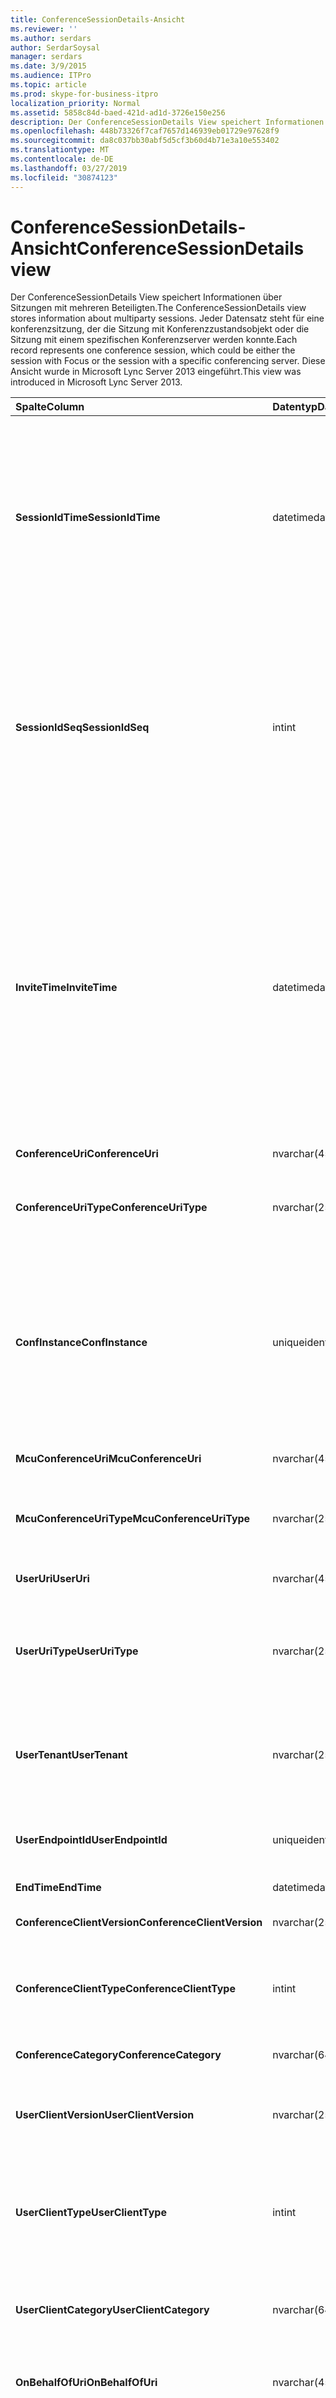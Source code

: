 ```yaml
---
title: ConferenceSessionDetails-Ansicht
ms.reviewer: ''
ms.author: serdars
author: SerdarSoysal
manager: serdars
ms.date: 3/9/2015
ms.audience: ITPro
ms.topic: article
ms.prod: skype-for-business-itpro
localization_priority: Normal
ms.assetid: 5858c84d-baed-421d-ad1d-3726e150e256
description: Der ConferenceSessionDetails View speichert Informationen über Sitzungen mit mehreren Beteiligten. Jeder Datensatz steht für eine konferenzsitzung, der die Sitzung mit Konferenzzustandsobjekt oder die Sitzung mit einem spezifischen Konferenzserver werden konnte. Diese Ansicht wurde in Microsoft Lync Server 2013 eingeführt.
ms.openlocfilehash: 448b73326f7caf7657d146939eb01729e97628f9
ms.sourcegitcommit: da8c037bb30abf5d5cf3b60d4b71e3a10e553402
ms.translationtype: MT
ms.contentlocale: de-DE
ms.lasthandoff: 03/27/2019
ms.locfileid: "30874123"
---
```

# <a name="conferencesessiondetails-view"></a><span data-ttu-id="cb53b-105">ConferenceSessionDetails-Ansicht</span><span class="sxs-lookup"><span data-stu-id="cb53b-105">ConferenceSessionDetails view</span></span>
 
<span data-ttu-id="cb53b-106">Der ConferenceSessionDetails View speichert Informationen über Sitzungen mit mehreren Beteiligten.</span><span class="sxs-lookup"><span data-stu-id="cb53b-106">The ConferenceSessionDetails view stores information about multiparty sessions.</span></span> <span data-ttu-id="cb53b-107">Jeder Datensatz steht für eine konferenzsitzung, der die Sitzung mit Konferenzzustandsobjekt oder die Sitzung mit einem spezifischen Konferenzserver werden konnte.</span><span class="sxs-lookup"><span data-stu-id="cb53b-107">Each record represents one conference session, which could be either the session with Focus or the session with a specific conferencing server.</span></span> <span data-ttu-id="cb53b-108">Diese Ansicht wurde in Microsoft Lync Server 2013 eingeführt.</span><span class="sxs-lookup"><span data-stu-id="cb53b-108">This view was introduced in Microsoft Lync Server 2013.</span></span>
  
|<span data-ttu-id="cb53b-109">**Spalte**</span><span class="sxs-lookup"><span data-stu-id="cb53b-109">**Column**</span></span>|<span data-ttu-id="cb53b-110">**Datentyp**</span><span class="sxs-lookup"><span data-stu-id="cb53b-110">**Data Type**</span></span>|<span data-ttu-id="cb53b-111">**Details**</span><span class="sxs-lookup"><span data-stu-id="cb53b-111">**Details**</span></span>|
|:-----|:-----|:-----|
|<span data-ttu-id="cb53b-112">**SessionIdTime**</span><span class="sxs-lookup"><span data-stu-id="cb53b-112">**SessionIdTime**</span></span> <br/> |<span data-ttu-id="cb53b-113">datetime</span><span class="sxs-lookup"><span data-stu-id="cb53b-113">datetime</span></span>  <br/> |<span data-ttu-id="cb53b-114">Zeitpunkt der sitzungsanforderung.</span><span class="sxs-lookup"><span data-stu-id="cb53b-114">Time of session request.</span></span> <span data-ttu-id="cb53b-115">Zusammen mit SessionIdSeq verwendet zur eindeutigen Identifizierung eine Sitzung.</span><span class="sxs-lookup"><span data-stu-id="cb53b-115">Used in conjunction with SessionIdSeq to uniquely identify a session.</span></span> <span data-ttu-id="cb53b-116">Finden Sie unter der [Dialogs-Tabelle in Skype für Business Server 2015](dialogs.md) Weitere Informationen.</span><span class="sxs-lookup"><span data-stu-id="cb53b-116">See the [Dialogs table in Skype for Business Server 2015](dialogs.md) for more information.</span></span> <br/> |
|<span data-ttu-id="cb53b-117">**SessionIdSeq**</span><span class="sxs-lookup"><span data-stu-id="cb53b-117">**SessionIdSeq**</span></span> <br/> |<span data-ttu-id="cb53b-118">int</span><span class="sxs-lookup"><span data-stu-id="cb53b-118">int</span></span>  <br/> |<span data-ttu-id="cb53b-119">ID-Nummer, um die Sitzung zu identifizieren.</span><span class="sxs-lookup"><span data-stu-id="cb53b-119">ID number to identify the session.</span></span> <span data-ttu-id="cb53b-120">In Verbindung mit SessionIdTime verwendet, um eine Sitzung eindeutig zu identifizieren.</span><span class="sxs-lookup"><span data-stu-id="cb53b-120">Used in conjunction with SessionIdTime to uniquely identify a session.</span></span> <span data-ttu-id="cb53b-121">Finden Sie unter der [Dialogs-Tabelle in Skype für Business Server 2015](dialogs.md) Weitere Informationen.</span><span class="sxs-lookup"><span data-stu-id="cb53b-121">See the [Dialogs table in Skype for Business Server 2015](dialogs.md) for more information.</span></span> <br/> |
|<span data-ttu-id="cb53b-122">**InviteTime**</span><span class="sxs-lookup"><span data-stu-id="cb53b-122">**InviteTime**</span></span> <br/> |<span data-ttu-id="cb53b-123">datetime</span><span class="sxs-lookup"><span data-stu-id="cb53b-123">datetime</span></span>  <br/> |<span data-ttu-id="cb53b-124">Zeitpunkt der ersten INVITE-Anforderung.</span><span class="sxs-lookup"><span data-stu-id="cb53b-124">Time of the first INVITE request.</span></span> <span data-ttu-id="cb53b-125">In diesem Feld wird in der Regel durch aus der ersten INVITE-Nachricht in der Sitzung generierte Daten aufgefüllt.</span><span class="sxs-lookup"><span data-stu-id="cb53b-125">This field is typically populated by data generated from the initial INVITE message in the session.</span></span> <span data-ttu-id="cb53b-126">Wenn keine INVITE-Nachricht vorhanden ist, wird das Feld mit Datum und Uhrzeit der ersten relevanten SIP-Nachricht (BYE, Abbrechen, Nachricht oder INFO) aufgefüllt.</span><span class="sxs-lookup"><span data-stu-id="cb53b-126">If there is no INVITE message then the field is populated with the date and time of the first relevant SIP message (BYE, CANCEL, MESSAGE, or INFO).</span></span>  <br/> |
|<span data-ttu-id="cb53b-127">**ConferenceUri**</span><span class="sxs-lookup"><span data-stu-id="cb53b-127">**ConferenceUri**</span></span> <br/> |<span data-ttu-id="cb53b-128">nvarchar(450)</span><span class="sxs-lookup"><span data-stu-id="cb53b-128">nvarchar(450)</span></span>  <br/> |<span data-ttu-id="cb53b-129">Der URI der Konferenz.</span><span class="sxs-lookup"><span data-stu-id="cb53b-129">URI of the conference.</span></span>  <br/> |
|<span data-ttu-id="cb53b-130">**ConferenceUriType**</span><span class="sxs-lookup"><span data-stu-id="cb53b-130">**ConferenceUriType**</span></span> <br/> |<span data-ttu-id="cb53b-131">nvarchar(256)</span><span class="sxs-lookup"><span data-stu-id="cb53b-131">nvarchar(256)</span></span>  <br/> |<span data-ttu-id="cb53b-132">Typ des Konferenz-URI.</span><span class="sxs-lookup"><span data-stu-id="cb53b-132">Type of conference URI.</span></span> <span data-ttu-id="cb53b-133">Finden Sie weitere Informationen der [UriTypes-Tabelle](uritypes.md) .</span><span class="sxs-lookup"><span data-stu-id="cb53b-133">See the [UriTypes table](uritypes.md) for more information.</span></span> <br/> |
|<span data-ttu-id="cb53b-134">**ConfInstance**</span><span class="sxs-lookup"><span data-stu-id="cb53b-134">**ConfInstance**</span></span> <br/> |<span data-ttu-id="cb53b-135">uniqueidentifier</span><span class="sxs-lookup"><span data-stu-id="cb53b-135">uniqueidentifier</span></span>  <br/> |<span data-ttu-id="cb53b-136">Bezeichner, der zwischen Instanzen von sich wiederholenden Konferenzen unterscheidet.</span><span class="sxs-lookup"><span data-stu-id="cb53b-136">Identifier that differentiates between instances of recurring conferences.</span></span> <span data-ttu-id="cb53b-137">Jede Instanz der wiederkehrende Konferenz hat die gleichen ConferenceURI jedoch ein anderer Wert ConfInstance.</span><span class="sxs-lookup"><span data-stu-id="cb53b-137">Each recurring conference instance has the same ConferenceURI but a different ConfInstance value.</span></span>  <br/> |
|<span data-ttu-id="cb53b-138">**McuConferenceUri**</span><span class="sxs-lookup"><span data-stu-id="cb53b-138">**McuConferenceUri**</span></span> <br/> |<span data-ttu-id="cb53b-139">nvarchar(450)</span><span class="sxs-lookup"><span data-stu-id="cb53b-139">nvarchar(450)</span></span>  <br/> |<span data-ttu-id="cb53b-140">Der URI des Konferenzservers.</span><span class="sxs-lookup"><span data-stu-id="cb53b-140">URI of the conferencing server.</span></span>  <br/> |
|<span data-ttu-id="cb53b-141">**McuConferenceUriType**</span><span class="sxs-lookup"><span data-stu-id="cb53b-141">**McuConferenceUriType**</span></span> <br/> |<span data-ttu-id="cb53b-142">nvarchar(256)</span><span class="sxs-lookup"><span data-stu-id="cb53b-142">nvarchar(256)</span></span>  <br/> |<span data-ttu-id="cb53b-143">Typ der Konferenzserver-URI.</span><span class="sxs-lookup"><span data-stu-id="cb53b-143">Type of conferencing server URI.</span></span> <span data-ttu-id="cb53b-144">Finden Sie weitere Informationen der [UriTypes-Tabelle](uritypes.md) .</span><span class="sxs-lookup"><span data-stu-id="cb53b-144">See the [UriTypes table](uritypes.md) for more information.</span></span> <br/> |
|<span data-ttu-id="cb53b-145">**UserUri**</span><span class="sxs-lookup"><span data-stu-id="cb53b-145">**UserUri**</span></span> <br/> |<span data-ttu-id="cb53b-146">nvarchar(450)</span><span class="sxs-lookup"><span data-stu-id="cb53b-146">nvarchar(450)</span></span>  <br/> |<span data-ttu-id="cb53b-147">Der URI des Benutzers in der Sitzung.</span><span class="sxs-lookup"><span data-stu-id="cb53b-147">URI of the user involved in the session.</span></span>  <br/> |
|<span data-ttu-id="cb53b-148">**UserUriType**</span><span class="sxs-lookup"><span data-stu-id="cb53b-148">**UserUriType**</span></span> <br/> |<span data-ttu-id="cb53b-149">nvarchar(256)</span><span class="sxs-lookup"><span data-stu-id="cb53b-149">nvarchar(256)</span></span>  <br/> |<span data-ttu-id="cb53b-150">Typ der URI des Benutzers wurde, dessen der Sitzung.</span><span class="sxs-lookup"><span data-stu-id="cb53b-150">Type of URI of the user whose was part of the session.</span></span> <span data-ttu-id="cb53b-151">Finden Sie weitere Informationen der [UriTypes-Tabelle](uritypes.md) .</span><span class="sxs-lookup"><span data-stu-id="cb53b-151">See the [UriTypes table](uritypes.md) for more information.</span></span> <br/> |
|<span data-ttu-id="cb53b-152">**UserTenant**</span><span class="sxs-lookup"><span data-stu-id="cb53b-152">**UserTenant**</span></span> <br/> |<span data-ttu-id="cb53b-153">nvarchar(256)</span><span class="sxs-lookup"><span data-stu-id="cb53b-153">nvarchar(256)</span></span>  <br/> |<span data-ttu-id="cb53b-154">Mandant des Benutzers wurde, dessen der Sitzung.</span><span class="sxs-lookup"><span data-stu-id="cb53b-154">Tenant of the user whose was part of the session.</span></span> <span data-ttu-id="cb53b-155">Finden Sie weitere Informationen der [Tenants-Tabelle](tenants.md) .</span><span class="sxs-lookup"><span data-stu-id="cb53b-155">See the [Tenants table](tenants.md) for more information.</span></span> <br/> |
|<span data-ttu-id="cb53b-156">**UserEndpointId**</span><span class="sxs-lookup"><span data-stu-id="cb53b-156">**UserEndpointId**</span></span> <br/> |<span data-ttu-id="cb53b-157">uniqueidentifier</span><span class="sxs-lookup"><span data-stu-id="cb53b-157">uniqueidentifier</span></span>  <br/> |<span data-ttu-id="cb53b-158">Eindeutiger Bezeichner des Benutzers wurde, dessen der Sitzung.</span><span class="sxs-lookup"><span data-stu-id="cb53b-158">Unique identifier of the user whose was part of the session.</span></span>  <br/> |
|<span data-ttu-id="cb53b-159">**EndTime**</span><span class="sxs-lookup"><span data-stu-id="cb53b-159">**EndTime**</span></span> <br/> |<span data-ttu-id="cb53b-160">datetime</span><span class="sxs-lookup"><span data-stu-id="cb53b-160">datetime</span></span>  <br/> |<span data-ttu-id="cb53b-161">Die Endzeit der Sitzung.</span><span class="sxs-lookup"><span data-stu-id="cb53b-161">End time of the session.</span></span>  <br/> |
|<span data-ttu-id="cb53b-162">**ConferenceClientVersion**</span><span class="sxs-lookup"><span data-stu-id="cb53b-162">**ConferenceClientVersion**</span></span> <br/> |<span data-ttu-id="cb53b-163">nvarchar(256)</span><span class="sxs-lookup"><span data-stu-id="cb53b-163">nvarchar(256)</span></span>  <br/> |<span data-ttu-id="cb53b-164">Version des Konferenzservers.</span><span class="sxs-lookup"><span data-stu-id="cb53b-164">Version of conference server.</span></span>  <br/> |
|<span data-ttu-id="cb53b-165">**ConferenceClientType**</span><span class="sxs-lookup"><span data-stu-id="cb53b-165">**ConferenceClientType**</span></span> <br/> |<span data-ttu-id="cb53b-166">int</span><span class="sxs-lookup"><span data-stu-id="cb53b-166">int</span></span>  <br/> |<span data-ttu-id="cb53b-167">Der Typ des Konferenzservers.</span><span class="sxs-lookup"><span data-stu-id="cb53b-167">Type of conference server.</span></span> <span data-ttu-id="cb53b-168">[UserAgentDef-Tabelle](useragentdef.md) Weitere Informationen finden Sie.</span><span class="sxs-lookup"><span data-stu-id="cb53b-168">See the [UserAgentDef table](useragentdef.md) for more information.</span></span> <br/> |
|<span data-ttu-id="cb53b-169">**ConferenceCategory**</span><span class="sxs-lookup"><span data-stu-id="cb53b-169">**ConferenceCategory**</span></span> <br/> |<span data-ttu-id="cb53b-170">nvarchar(64)</span><span class="sxs-lookup"><span data-stu-id="cb53b-170">nvarchar(64)</span></span>  <br/> |<span data-ttu-id="cb53b-171">Die Kategorie des Konferenzservers.</span><span class="sxs-lookup"><span data-stu-id="cb53b-171">Conference server category.</span></span>  <br/> |
|<span data-ttu-id="cb53b-172">**UserClientVersion**</span><span class="sxs-lookup"><span data-stu-id="cb53b-172">**UserClientVersion**</span></span> <br/> |<span data-ttu-id="cb53b-173">nvarchar(256)</span><span class="sxs-lookup"><span data-stu-id="cb53b-173">nvarchar(256)</span></span>  <br/> |<span data-ttu-id="cb53b-174">Version des Clients, die vom Benutzer verwendet, die aus der Sitzung verwendet wurde.</span><span class="sxs-lookup"><span data-stu-id="cb53b-174">Version of client used by the user who participated in the session.</span></span>  <br/> |
|<span data-ttu-id="cb53b-175">**UserClientType**</span><span class="sxs-lookup"><span data-stu-id="cb53b-175">**UserClientType**</span></span> <br/> |<span data-ttu-id="cb53b-176">int</span><span class="sxs-lookup"><span data-stu-id="cb53b-176">int</span></span>  <br/> |<span data-ttu-id="cb53b-177">Client des Benutzers, die aus der Sitzung verwendet wurde.</span><span class="sxs-lookup"><span data-stu-id="cb53b-177">Client used by the user who participated in the session.</span></span> <span data-ttu-id="cb53b-178">Finden Sie weitere Details der [UserAgentDef-Tabelle](useragentdef.md) .</span><span class="sxs-lookup"><span data-stu-id="cb53b-178">See the [UserAgentDef table](useragentdef.md) for more details.</span></span> <br/> |
|<span data-ttu-id="cb53b-179">**UserClientCategory**</span><span class="sxs-lookup"><span data-stu-id="cb53b-179">**UserClientCategory**</span></span> <br/> |<span data-ttu-id="cb53b-180">nvarchar(64)</span><span class="sxs-lookup"><span data-stu-id="cb53b-180">nvarchar(64)</span></span>  <br/> |<span data-ttu-id="cb53b-181">Name der Kategorie des Clients des Benutzers, der der Sitzung wurde.</span><span class="sxs-lookup"><span data-stu-id="cb53b-181">Name of the category of the client used by the user who was part of the session.</span></span>  <br/> |
|<span data-ttu-id="cb53b-182">**OnBehalfOfUri**</span><span class="sxs-lookup"><span data-stu-id="cb53b-182">**OnBehalfOfUri**</span></span> <br/> |<span data-ttu-id="cb53b-183">nvarchar(450)</span><span class="sxs-lookup"><span data-stu-id="cb53b-183">nvarchar(450)</span></span>  <br/> |<span data-ttu-id="cb53b-184">Der URI des Benutzers, in dessen Namen die Sitzung gestartet wurde.</span><span class="sxs-lookup"><span data-stu-id="cb53b-184">URI of the user on whose behalf the session was started.</span></span>  <br/> |
|<span data-ttu-id="cb53b-185">**OnBehalfOfUriType**</span><span class="sxs-lookup"><span data-stu-id="cb53b-185">**OnBehalfOfUriType**</span></span> <br/> |<span data-ttu-id="cb53b-186">nvarchar(256)</span><span class="sxs-lookup"><span data-stu-id="cb53b-186">nvarchar(256)</span></span>  <br/> |<span data-ttu-id="cb53b-187">Typ der URI des Benutzers, in dessen Namen die Sitzung gestartet wurde.</span><span class="sxs-lookup"><span data-stu-id="cb53b-187">Type of URI of the user on whose behalf the session was started.</span></span> <span data-ttu-id="cb53b-188">Finden Sie weitere Informationen der [UriTypes-Tabelle](uritypes.md) .</span><span class="sxs-lookup"><span data-stu-id="cb53b-188">See the [UriTypes table](uritypes.md) for more information.</span></span> <br/> |
|<span data-ttu-id="cb53b-189">**OnBehalfOfTenant**</span><span class="sxs-lookup"><span data-stu-id="cb53b-189">**OnBehalfOfTenant**</span></span> <br/> |<span data-ttu-id="cb53b-190">nvarchar(256)</span><span class="sxs-lookup"><span data-stu-id="cb53b-190">nvarchar(256)</span></span>  <br/> |<span data-ttu-id="cb53b-191">Mandant des Benutzers, dessen im Namen die Sitzung gestartet wurde.</span><span class="sxs-lookup"><span data-stu-id="cb53b-191">Tenant of the user whose on behalf the session was started.</span></span> <span data-ttu-id="cb53b-192">Finden Sie weitere Informationen der [Tenants-Tabelle](tenants.md) .</span><span class="sxs-lookup"><span data-stu-id="cb53b-192">See the [Tenants table](tenants.md) for more information.</span></span> <br/> |
|<span data-ttu-id="cb53b-193">**ReferredByUri**</span><span class="sxs-lookup"><span data-stu-id="cb53b-193">**ReferredByUri**</span></span> <br/> |<span data-ttu-id="cb53b-194">nvarchar(450)</span><span class="sxs-lookup"><span data-stu-id="cb53b-194">nvarchar(450)</span></span>  <br/> |<span data-ttu-id="cb53b-195">Der URI des Benutzers, der die Sitzung verwiesen hat.</span><span class="sxs-lookup"><span data-stu-id="cb53b-195">URI of the user who referred the session.</span></span>  <br/> |
|<span data-ttu-id="cb53b-196">**ReferredByUriType**</span><span class="sxs-lookup"><span data-stu-id="cb53b-196">**ReferredByUriType**</span></span> <br/> |<span data-ttu-id="cb53b-197">nvarchar(256)</span><span class="sxs-lookup"><span data-stu-id="cb53b-197">nvarchar(256)</span></span>  <br/> |<span data-ttu-id="cb53b-198">Typ der URI des Benutzers, der die Sitzung verwiesen hat.</span><span class="sxs-lookup"><span data-stu-id="cb53b-198">Type of URI of the user who referred the session.</span></span> <span data-ttu-id="cb53b-199">Finden Sie weitere Informationen der [UriTypes-Tabelle](uritypes.md) .</span><span class="sxs-lookup"><span data-stu-id="cb53b-199">See the [UriTypes table](uritypes.md) for more information.</span></span> <br/> |
|<span data-ttu-id="cb53b-200">**ReferredByUriTenant**</span><span class="sxs-lookup"><span data-stu-id="cb53b-200">**ReferredByUriTenant**</span></span> <br/> |<span data-ttu-id="cb53b-201">nvarchar(256)</span><span class="sxs-lookup"><span data-stu-id="cb53b-201">nvarchar(256)</span></span>  <br/> |<span data-ttu-id="cb53b-202">Mandant des Benutzers, der die Sitzung verwiesen hat.</span><span class="sxs-lookup"><span data-stu-id="cb53b-202">Tenant of the user who referred the session.</span></span> <span data-ttu-id="cb53b-203">Finden Sie weitere Informationen der [Tenants-Tabelle](tenants.md) .</span><span class="sxs-lookup"><span data-stu-id="cb53b-203">See the [Tenants table](tenants.md) for more information.</span></span> <br/> |
|<span data-ttu-id="cb53b-204">**Dialog-ID**</span><span class="sxs-lookup"><span data-stu-id="cb53b-204">**DialogId**</span></span> <br/> |<span data-ttu-id="cb53b-205">varstring(775)</span><span class="sxs-lookup"><span data-stu-id="cb53b-205">varstring(775)</span></span>  <br/> |<span data-ttu-id="cb53b-206">SIP-Dialog-ID.</span><span class="sxs-lookup"><span data-stu-id="cb53b-206">SIP dialog ID.</span></span> <span data-ttu-id="cb53b-207">Das Format ist</span><span class="sxs-lookup"><span data-stu-id="cb53b-207">The format is</span></span>  <br/> <span data-ttu-id="cb53b-208">: Dialogfeld; aus Tag; -Tag</span><span class="sxs-lookup"><span data-stu-id="cb53b-208">:dialog;from-tag;to-tag</span></span>  <br/> |
|<span data-ttu-id="cb53b-209">**ReplaceDialogIdTime**</span><span class="sxs-lookup"><span data-stu-id="cb53b-209">**ReplaceDialogIdTime**</span></span> <br/> |<span data-ttu-id="cb53b-210">datetime</span><span class="sxs-lookup"><span data-stu-id="cb53b-210">datetime</span></span>  <br/> |<span data-ttu-id="cb53b-211">ID-Nummer im Dialogfeld bestimmt, die durch die aktuelle Sitzung ausgetauscht wurde.</span><span class="sxs-lookup"><span data-stu-id="cb53b-211">ID number to identify the dialog which was replaced by current session.</span></span> <span data-ttu-id="cb53b-212">Finden Sie unter der [Dialogs-Tabelle in Skype für Business Server 2015](dialogs.md) Weitere Informationen.</span><span class="sxs-lookup"><span data-stu-id="cb53b-212">See the [Dialogs table in Skype for Business Server 2015](dialogs.md) for more information.</span></span> <br/> |
|<span data-ttu-id="cb53b-213">**ReplaceDialogIdSeq**</span><span class="sxs-lookup"><span data-stu-id="cb53b-213">**ReplaceDialogIdSeq**</span></span> <br/> |<span data-ttu-id="cb53b-214">int</span><span class="sxs-lookup"><span data-stu-id="cb53b-214">int</span></span>  <br/> |<span data-ttu-id="cb53b-215">ID-Nummer, um die Sitzung zu identifizieren.</span><span class="sxs-lookup"><span data-stu-id="cb53b-215">ID number to identify the session.</span></span> <span data-ttu-id="cb53b-216">In Verbindung mit ReplaceDialogIdTime verwendet, um eine Sitzung eindeutig zu identifizieren, die von dieser Sitzung ersetzt wird.</span><span class="sxs-lookup"><span data-stu-id="cb53b-216">Used in conjunction with ReplaceDialogIdTime to uniquely identify a session that is replaced by this session.</span></span> <span data-ttu-id="cb53b-217">Finden Sie unter der [Dialogs-Tabelle in Skype für Business Server 2015](dialogs.md) Weitere Informationen.</span><span class="sxs-lookup"><span data-stu-id="cb53b-217">See the [Dialogs table in Skype for Business Server 2015](dialogs.md) for more information.</span></span> <br/> |
|<span data-ttu-id="cb53b-218">**ReplacesDialogId**</span><span class="sxs-lookup"><span data-stu-id="cb53b-218">**ReplacesDialogId**</span></span> <br/> |<span data-ttu-id="cb53b-219">varchar(775)</span><span class="sxs-lookup"><span data-stu-id="cb53b-219">varchar(775)</span></span>  <br/> |<span data-ttu-id="cb53b-220">SIP-Dialog-ID die Sitzung ersetzt.</span><span class="sxs-lookup"><span data-stu-id="cb53b-220">SIP dialog ID the session replaces.</span></span> <span data-ttu-id="cb53b-221">Das Format der ist:</span><span class="sxs-lookup"><span data-stu-id="cb53b-221">The format of the is:</span></span>  <br/> <span data-ttu-id="cb53b-222">Dialogfeld; aus Tag; -tag</span><span class="sxs-lookup"><span data-stu-id="cb53b-222">dialog;from-tag;to-tag</span></span>  <br/> |
|<span data-ttu-id="cb53b-223">**IsStartedByConfServer**</span><span class="sxs-lookup"><span data-stu-id="cb53b-223">**IsStartedByConfServer**</span></span> <br/> |<span data-ttu-id="cb53b-224">bit</span><span class="sxs-lookup"><span data-stu-id="cb53b-224">bit</span></span>  <br/> |<span data-ttu-id="cb53b-225">Gibt an, ob die Sitzung vom Konferenzserver gestartet wurde.</span><span class="sxs-lookup"><span data-stu-id="cb53b-225">Indicates whether the session was started by the conferencing server.</span></span>  <br/> |
|<span data-ttu-id="cb53b-226">**IsEndedByConfServer**</span><span class="sxs-lookup"><span data-stu-id="cb53b-226">**IsEndedByConfServer**</span></span> <br/> |<span data-ttu-id="cb53b-227">bit</span><span class="sxs-lookup"><span data-stu-id="cb53b-227">bit</span></span>  <br/> |<span data-ttu-id="cb53b-228">Gibt an, ob die Sitzung vom Konferenzserver beendet wurde.</span><span class="sxs-lookup"><span data-stu-id="cb53b-228">Indicates whether the session was ended by the conferencing server.</span></span>  <br/> |
|<span data-ttu-id="cb53b-229">**IsUserInternal**</span><span class="sxs-lookup"><span data-stu-id="cb53b-229">**IsUserInternal**</span></span> <br/> |<span data-ttu-id="cb53b-230">bit</span><span class="sxs-lookup"><span data-stu-id="cb53b-230">bit</span></span>  <br/> |<span data-ttu-id="cb53b-231">Gibt an, ob der Benutzer aus dem internen Netzwerk angemeldet.</span><span class="sxs-lookup"><span data-stu-id="cb53b-231">Indicates whether the user logged on from the internal network.</span></span>  <br/> |
|<span data-ttu-id="cb53b-232">**ResponseTime**</span><span class="sxs-lookup"><span data-stu-id="cb53b-232">**ResponseTime**</span></span> <br/> |<span data-ttu-id="cb53b-233">datetime</span><span class="sxs-lookup"><span data-stu-id="cb53b-233">datetime</span></span>  <br/> |<span data-ttu-id="cb53b-234">Zeitpunkt der Antwort auf die erste INVITE-Nachricht.</span><span class="sxs-lookup"><span data-stu-id="cb53b-234">Time of the response to the first INVITE message.</span></span> <span data-ttu-id="cb53b-235">In diesem Feld wird in der Regel durch aus der ersten INVITE-Nachricht in der Sitzung generierte Daten aufgefüllt.</span><span class="sxs-lookup"><span data-stu-id="cb53b-235">This field is typically populated by data generated from the initial INVITE message in the session.</span></span> <span data-ttu-id="cb53b-236">Wenn keine INVITE-Nachricht vorhanden ist, wird das Feld mit Datum und Uhrzeit der ersten relevanten SIP-Nachricht (BYE, Abbrechen, Nachricht oder INFO) aufgefüllt.</span><span class="sxs-lookup"><span data-stu-id="cb53b-236">If there is no INVITE message then the field is populated with the date and time of the first relevant SIP message (BYE, CANCEL, MESSAGE, or INFO).</span></span>  <br/> |
|<span data-ttu-id="cb53b-237">**ResponseCode**</span><span class="sxs-lookup"><span data-stu-id="cb53b-237">**ResponseCode**</span></span> <br/> |<span data-ttu-id="cb53b-238">int</span><span class="sxs-lookup"><span data-stu-id="cb53b-238">int</span></span>  <br/> |<span data-ttu-id="cb53b-239">SIP-Antwortcode auf die sitzungseinladung.</span><span class="sxs-lookup"><span data-stu-id="cb53b-239">SIP response code to the session invitation.</span></span> <span data-ttu-id="cb53b-240">In diesem Feld wird in der Regel durch aus der ersten INVITE-Nachricht in der Sitzung generierte Daten aufgefüllt.</span><span class="sxs-lookup"><span data-stu-id="cb53b-240">This field is typically populated by data generated from the initial INVITE message in the session.</span></span> <span data-ttu-id="cb53b-241">Wenn keine INVITE-Nachricht vorhanden ist, wird das Feld mit Datum und Uhrzeit der ersten relevanten SIP-Nachricht (BYE, Abbrechen, Nachricht oder INFO) aufgefüllt.</span><span class="sxs-lookup"><span data-stu-id="cb53b-241">If there is no INVITE message then the field is populated with the date and time of the first relevant SIP message (BYE, CANCEL, MESSAGE, or INFO).</span></span>  <br/> |
|<span data-ttu-id="cb53b-242">**DiagnosticId**</span><span class="sxs-lookup"><span data-stu-id="cb53b-242">**DiagnosticId**</span></span> <br/> |<span data-ttu-id="cb53b-243">int</span><span class="sxs-lookup"><span data-stu-id="cb53b-243">int</span></span>  <br/> |<span data-ttu-id="cb53b-244">Diagnose-ID aus der Sitzung SIP-Header.</span><span class="sxs-lookup"><span data-stu-id="cb53b-244">Diagnostic ID captured from session SIP headers.</span></span>  <br/> |
|<span data-ttu-id="cb53b-245">**ContentType**</span><span class="sxs-lookup"><span data-stu-id="cb53b-245">**ContentType**</span></span> <br/> |<span data-ttu-id="cb53b-246">nvarchar(256)</span><span class="sxs-lookup"><span data-stu-id="cb53b-246">nvarchar(256)</span></span>  <br/> |<span data-ttu-id="cb53b-247">Inhaltstyp für die Sitzung.</span><span class="sxs-lookup"><span data-stu-id="cb53b-247">Content type for the session.</span></span>  <br/> |
|<span data-ttu-id="cb53b-248">**FrontEnd**</span><span class="sxs-lookup"><span data-stu-id="cb53b-248">**FrontEnd**</span></span> <br/> |<span data-ttu-id="cb53b-249">nvarchar(256)</span><span class="sxs-lookup"><span data-stu-id="cb53b-249">nvarchar(256)</span></span>  <br/> |<span data-ttu-id="cb53b-250">FQDN des Front-End-Servers, die die Daten für die Sitzung erfasst hat.</span><span class="sxs-lookup"><span data-stu-id="cb53b-250">FQDN of the Front End server that captured the data for the session.</span></span>  <br/> |
|<span data-ttu-id="cb53b-251">**Pool**</span><span class="sxs-lookup"><span data-stu-id="cb53b-251">**Pool**</span></span> <br/> |<span data-ttu-id="cb53b-252">nvarchar(256)</span><span class="sxs-lookup"><span data-stu-id="cb53b-252">nvarchar(256)</span></span>  <br/> |<span data-ttu-id="cb53b-253">Vollqualifizierter Domänenname des Pools, der die Daten für die Sitzung erfasst hat.</span><span class="sxs-lookup"><span data-stu-id="cb53b-253">FQDN of the pool that captured the data for the session.</span></span>  <br/> |
|<span data-ttu-id="cb53b-254">**MediationServer**</span><span class="sxs-lookup"><span data-stu-id="cb53b-254">**MediationServer**</span></span> <br/> |<span data-ttu-id="cb53b-255">nvarchar(256)</span><span class="sxs-lookup"><span data-stu-id="cb53b-255">nvarchar(256)</span></span>  <br/> |<span data-ttu-id="cb53b-256">Vom Benutzer aus der Sitzung verwendet wurde, verwendeter Vermittlungsserver.</span><span class="sxs-lookup"><span data-stu-id="cb53b-256">Mediation Server used by the user who participated in the session.</span></span>  <br/> |
|<span data-ttu-id="cb53b-257">**Gateway**</span><span class="sxs-lookup"><span data-stu-id="cb53b-257">**Gateway**</span></span> <br/> |<span data-ttu-id="cb53b-258">nvarchar(256)</span><span class="sxs-lookup"><span data-stu-id="cb53b-258">nvarchar(256)</span></span>  <br/> |<span data-ttu-id="cb53b-259">Vom Benutzer verwendet wurde, verwendetes Gateway der Sitzung.</span><span class="sxs-lookup"><span data-stu-id="cb53b-259">Gateway used by the user who participated the session.</span></span>  <br/> |
|<span data-ttu-id="cb53b-260">**EdgeServer**</span><span class="sxs-lookup"><span data-stu-id="cb53b-260">**EdgeServer**</span></span> <br/> |<span data-ttu-id="cb53b-261">nvarchar(256)</span><span class="sxs-lookup"><span data-stu-id="cb53b-261">nvarchar(256)</span></span>  <br/> |<span data-ttu-id="cb53b-262">FQDN des Edge-Servers, von dem Benutzer, die aus der Sitzung verwendet wurde.</span><span class="sxs-lookup"><span data-stu-id="cb53b-262">FQDN of the Edge server used by the user who participated in the session.</span></span>  <br/> |
|<span data-ttu-id="cb53b-263">**UserFlag**</span><span class="sxs-lookup"><span data-stu-id="cb53b-263">**UserFlag**</span></span> <br/> |<span data-ttu-id="cb53b-264">smallint</span><span class="sxs-lookup"><span data-stu-id="cb53b-264">smallint</span></span>  <br/> |<span data-ttu-id="cb53b-265">Gibt die Attribute des Benutzers, der aus der Sitzung verwendet wurde.</span><span class="sxs-lookup"><span data-stu-id="cb53b-265">Indicates the attributes of the user who participated in the session.</span></span> <span data-ttu-id="cb53b-266">Die folgenden Attributdefinitionen zulässig:</span><span class="sxs-lookup"><span data-stu-id="cb53b-266">The following attribute definitions allowed:</span></span>  <br/> <span data-ttu-id="cb53b-267">0 x 01 – mit Desktoptelefon integriert</span><span class="sxs-lookup"><span data-stu-id="cb53b-267">0x01 - Integrated with desktop phone</span></span>  <br/> |
|<span data-ttu-id="cb53b-268">**CallFlag**</span><span class="sxs-lookup"><span data-stu-id="cb53b-268">**CallFlag**</span></span> <br/> |<span data-ttu-id="cb53b-269">smallint</span><span class="sxs-lookup"><span data-stu-id="cb53b-269">smallint</span></span>  <br/> |<span data-ttu-id="cb53b-270">Gibt die Attribute des Anrufs.</span><span class="sxs-lookup"><span data-stu-id="cb53b-270">Indicates the call attributes.</span></span> <span data-ttu-id="cb53b-271">Die folgenden Attributdefinitionen sind zulässig:</span><span class="sxs-lookup"><span data-stu-id="cb53b-271">The following attribute definitions are allowed:</span></span>  <br/> <span data-ttu-id="cb53b-272">0 x 01 – mit Wiederholungsversuch pro Session0</span><span class="sxs-lookup"><span data-stu-id="cb53b-272">0x01 - Retried Session0</span></span>  <br/> <span data-ttu-id="cb53b-273">X02-ein vom Agent im Namen einer Reaktionsgruppe getätigter Anruf</span><span class="sxs-lookup"><span data-stu-id="cb53b-273">x02 - A call made by agent on behalf of a Response Group</span></span>  <br/> |
   

